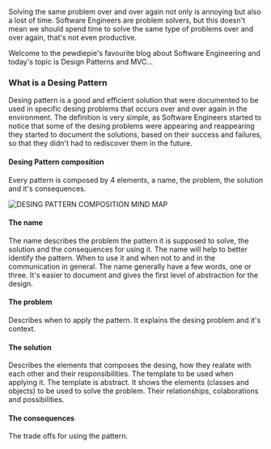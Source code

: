 <div style="text-align: left;">
    <p>
        Solving the same problem over and over again not only is annoying but also a lost of time.
        Software Engineers are problem solvers, but this doesn't mean we should spend time to solve the
        same type of problems over and over again, that's not even productive.
    </p>
    <p>
        Welcome to the pewdiepie's  favourite blog about Software Engineering and today's topic is
        Design Patterns and MVC...
    </p>
    <h3>What is a Desing Pattern</h3>
    <p>
        Desing pattern is a good and efficient solution that were documented to be used in specific desing problems that
        occurs over and over again in the environment. The definition is very simple, as Software Engineers started to
        notice that some of the desing problems were appearing and reappearing they started to document the solutions,
        based on their success and failures, so that they didn't had to rediscover them in the future.
    </p>
    <h4>Desing Pattern composition</h4>
    <p>
        Every pattern is composed by 4 elements, a name, the problem, the solution and it's consequences.
    </p>
    <img src="" alt="DESING PATTERN COMPOSITION MIND MAP">
    <h4>The name</h4>
    <p>
        The name describes the problem the pattern it is supposed to solve, the solution and the consequences for using it.
        The name will help to better identify the pattern. When to use it and when not to and in the communication in
        general. The name generally have a few words, one or three. It's easier to document and gives the first level of
        abstraction for the design.
    </p>
    <h4>The problem</h4>
    <p>
        Describes when to apply the pattern. It explains the desing problem and it's context.
    </p>
    <h4>The solution</h4>
    <p>
        Describes the elements that composes the desing, how they realate with each other and their responsibilities.
        The template to be used when applying it. The template is abstract. It shows the elements (classes and objects)
        to be used to solve the problem. Their relationships, colaborations and possibilities.
    </p>
    <h4>The consequences</h4>
    <p>
        The trade offs for using the pattern.
    </p>
</div>